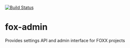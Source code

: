 [![Build Status](https://magnum.travis-ci.com/nfq-extremes/fox-admin.svg?token=SzyDwqeBQi8c6fWUJHUx&branch=master)](https://magnum.travis-ci.com/nfq-extremes/fox-admin)

fox-admin
=========

Provides settings API and admin interface for FOXX projects
